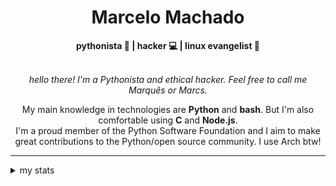 <h1 align="center"> Marcelo Machado </h1> <!-- <img src="https://tryhackme-badges.s3.amazonaws.com/mmaachado.png" alt="TryHackMe"> -->
    
<div align="center">
<b>pythonista 🐍 | hacker 💻 | linux evangelist 🐧</b>
<br>
<br>

<i>hello there! I'm a Pythonista and ethical hacker. Feel free to call me Marquês or Marcs.</i>

<p>

My main knowledge in technologies are **Python** and **bash**. But I'm also comfortable using **C** and **Node.js**. <br/>
I'm a proud member of the Python Software Foundation and I aim to make great contributions to the Python/open source community. I use Arch btw!
</p>

</div>

---

<details closed>    
<summary>my stats</summary>

<!--START_SECTION:waka-->
**I'm an Early 🐤** 

```text
🌞 Morning    53 commits     ███░░░░░░░░░░░░░░░░░░░░░░   13.35% 
🌆 Daytime    176 commits    ███████████░░░░░░░░░░░░░░   44.33% 
🌃 Evening    157 commits    ██████████░░░░░░░░░░░░░░░   39.55% 
🌙 Night      11 commits     ░░░░░░░░░░░░░░░░░░░░░░░░░   2.77%

```


📊 **This Week I Spent My Time On** 

```text
⌚︎ Time Zone: America/Sao_Paulo

💬 Programming Languages: 
Markdown                 9 hrs 30 mins       ███████████████████░░░░░░   75.82% 
Python                   59 mins             ██░░░░░░░░░░░░░░░░░░░░░░░   7.93% 
JavaScript               44 mins             █░░░░░░░░░░░░░░░░░░░░░░░░   5.93% 
CSS                      36 mins             █░░░░░░░░░░░░░░░░░░░░░░░░   4.79% 
HTML                     18 mins             ░░░░░░░░░░░░░░░░░░░░░░░░░   2.49%

🔥 Editors: 
Obsidian                 7 hrs 12 mins       ██████████████░░░░░░░░░░░   57.45% 
VS Code                  5 hrs 20 mins       ██████████░░░░░░░░░░░░░░░   42.55%

💻 Operating System: 
Windows                  9 hrs 47 mins       ███████████████████░░░░░░   78.02% 
Linux                    2 hrs 45 mins       █████░░░░░░░░░░░░░░░░░░░░   21.98%

```


 Last Updated on 31/10/2025
<!--END_SECTION:waka-->

<!-- <div>
        <a target="_blank" rel="noopener noreferrer" href="https://github.com/mmaachado?tab=repositories"><img src="https://github-readme-stats.vercel.app/api/top-langs/?username=mmaachado&hide=html,css,swift,ruby&langs_count=6&hide_border=true&layout=compact&show_icons=true&line_height=10&theme=transparent&title_color=4a86d1&custom_title=favourite%20languages"
       alt="most used languages" align="right"></a>
     <a target="_blank" rel="noopener noreferrer" href="https://wakatime.com/@mmachado"><img width="400rem" src="https://github-readme-stats.vercel.app/api/wakatime?username=mmachado&theme=transparent&hide_border=true&hide=markdown,html,css,text,other,yaml,json,prolog,dart,docker,xml,gitconfig,TSQL&hide_title=true&line_height=50&langs_count=4&layout=default" alt="wakatime stats" align="left" /></a> 
        

</div>

 <img src="https://raw.githubusercontent.com/MicaelliMedeiros/micaellimedeiros/master/image/computer-illustration.png" min-width="400px" max-width="400px" width="400px" align="right" alt="computer-illustration.png"> -->
<!-- [![Buy me a coffee](https://img.shields.io/badge/Buy%20Me%20a%20Coffee-ffdd00?style=for-the-badge&logo=buy-me-a-coffee&logoColor=black)](https://www.buymeacoffee.com/anticodingclub) -->

</details>
